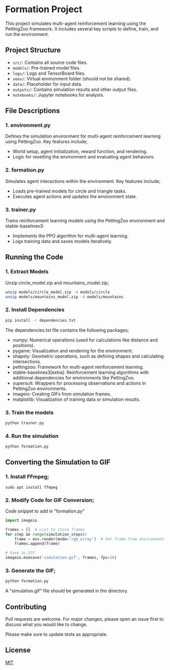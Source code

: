 # Formation Project

This project simulates multi-agent reinforcement learning using the PettingZoo framework. It includes several key scripts to define, train, and run the environment.

## Project Structure
- `src/`: Contains all source code files.
- `models/`: Pre-trained model files.
- `logs/`: Logs and TensorBoard files.
- `venv/`: Virtual environment folder (should not be shared).
- `data/`: Placeholder for input data.
- `outputs/`: Contains simulation results and other output files.
- `notebooks/`: Jupyter notebooks for analysis.

## File Descriptions

### 1. environment.py
Defines the simulation environment for multi-agent reinforcement learning using PettingZoo. Key features include;

- World setup, agent initialization, reward function, and rendering.
- Logic for resetting the environment and evaluating agent behaviors.

### 2. formation.py
Simulates agent interactions within the environment. Key features include;

- Loads pre-trained models for circle and triangle tasks.
- Executes agent actions and updates the environment state.

### 3. trainer.py
Trains reinforcement learning models using the PettingZoo environment and stable-baselines3:
- Implements the PPO algorithm for multi-agent learning.
- Logs training data and saves models iteratively.


## Running the Code

### 1. Extract Models
Unzip circle_model.zip and mountains_model.zip;

```bash
unzip models/circle_model.zip -d models/circle
unzip models/mountains_model.zip -d models/mountains
```

### 2. Install Dependencies

```bash
pip install -r dependencies.txt
```
The dependencies.txt file contains the following packages;
- numpy: Numerical operations (used for calculations like distance and positions).
- pygame: Visualization and rendering for the environment.
- shapely: Geometric operations, such as defining shapes and calculating intersections.
- pettingzoo: Framework for multi-agent reinforcement learning.
- stable-baselines3[extra]: Reinforcement learning algorithms with additional dependencies for environments like PettingZoo.
- supersuit: Wrappers for processing observations and actions in PettingZoo environments.
- imageio: Creating GIFs from simulation frames.
- matplotlib: Visualization of training data or simulation results.

### 3. Train the models

```bash
python trainer.py
```

### 4. Run the simulation

```bash
python formation.py
```


## Converting the Simulation to GIF

### 1. Install FFmpeg;
```
sudo apt install ffmpeg
```

### 2. Modify Code for GIF Conversion;
Code snippet to add in "formation.py"

``` python
import imageio

frames = []  # List to store frames
for step in range(simulation_steps):
    frame = env.render(mode='rgb_array')  # Get frame from environment
    frames.append(frame)

# Save as GIF
imageio.mimsave('simulation.gif', frames, fps=30)
```

### 3. Generate the GIF;
```bash
python formation.py
```
A "simulation.gif" file should be generated in the directory.


## Contributing

Pull requests are welcome. For major changes, please open an issue first
to discuss what you would like to change.

Please make sure to update tests as appropriate.


## License

[MIT](https://choosealicense.com/licenses/mit/)
